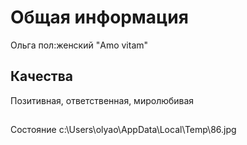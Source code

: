 # Общая информация
Ольга 
пол:женский 
"Amo vitam"
## Качества
Позитивная, ответственная, миролюбивая
##
Состояние
c:\Users\olyao\AppData\Local\Temp\86.jpg